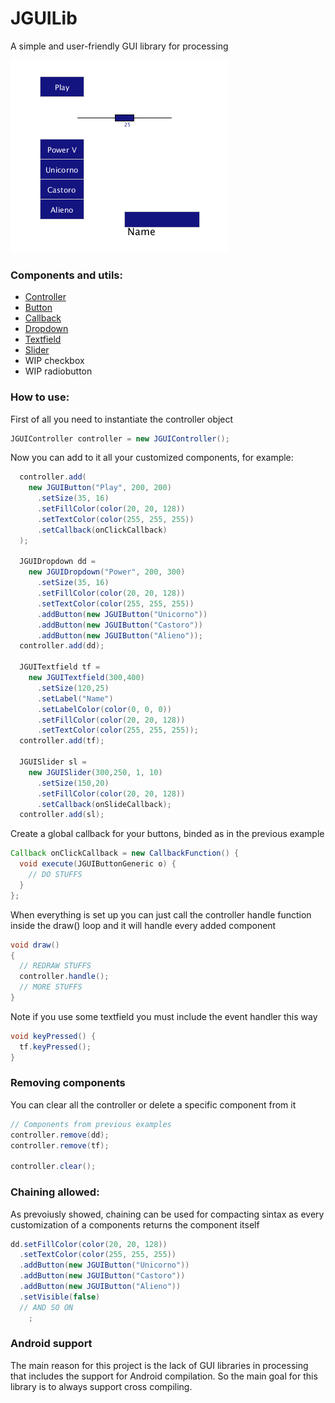 # JGUILib 

A simple and user-friendly GUI library for processing

![image info](./showcase.png)

### Components and utils:
* [Controller](./JGUILib/JGUIController.pde)
* [Button](./JGUILib/JGUIButton.pde)
* [Callback](./JGUILib/Callback.pde)
* [Dropdown](./JGUILib/JGUIDropdown.pde)
* [Textfield](./JGUILib/JGUITextfield.pde)
* [Slider](./JGUILib/JGUISlider.pde)
* WIP checkbox
* WIP radiobutton

### How to use:
First of all you need to instantiate the controller object
```java
JGUIController controller = new JGUIController();
```

Now you can add to it all your customized components, for example:
```java
  controller.add(
    new JGUIButton("Play", 200, 200)
      .setSize(35, 16)
      .setFillColor(color(20, 20, 128))
      .setTextColor(color(255, 255, 255))
      .setCallback(onClickCallback)
  );
  
  JGUIDropdown dd =
    new JGUIDropdown("Power", 200, 300)
      .setSize(35, 16)
      .setFillColor(color(20, 20, 128))
      .setTextColor(color(255, 255, 255))
      .addButton(new JGUIButton("Unicorno"))
      .addButton(new JGUIButton("Castoro"))
      .addButton(new JGUIButton("Alieno"));
  controller.add(dd);

  JGUITextfield tf =
    new JGUITextfield(300,400)
      .setSize(120,25)
      .setLabel("Name")
      .setLabelColor(color(0, 0, 0))
      .setFillColor(color(20, 20, 128))
      .setTextColor(color(255, 255, 255));
  controller.add(tf);

  JGUISlider sl =
    new JGUISlider(300,250, 1, 10)
      .setSize(150,20)
      .setFillColor(color(20, 20, 128))
      .setCallback(onSlideCallback);
  controller.add(sl);
```

Create a global callback for your buttons, binded as in the previous example
```java
Callback onClickCallback = new CallbackFunction() {
  void execute(JGUIButtonGeneric o) { 
    // DO STUFFS
  }
};
```

When everything is set up you can just call the controller handle function inside the draw() loop and it will handle every added component
```java
void draw() 
{
  // REDRAW STUFFS
  controller.handle();
  // MORE STUFFS
}
```

Note if you use some textfield you must include the event handler this way
```java
void keyPressed() {
  tf.keyPressed();
}
```

### Removing components
You can clear all the controller or delete a specific component from it
```java
// Components from previous examples
controller.remove(dd);
controller.remove(tf);

controller.clear();
```

### Chaining allowed:
As prevoiusly showed, chaining can be used for compacting sintax as every customization of a components returns the component itself
```java
dd.setFillColor(color(20, 20, 128))
  .setTextColor(color(255, 255, 255))
  .addButton(new JGUIButton("Unicorno"))
  .addButton(new JGUIButton("Castoro"))
  .addButton(new JGUIButton("Alieno"))
  .setVisible(false)
  // AND SO ON
    ;
```

### Android support
The main reason for this project is the lack of GUI libraries in processing that includes the support for Android compilation. So the main goal for this library is to always support cross compiling.